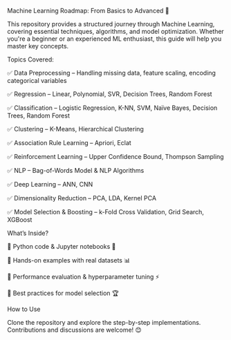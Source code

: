 
Machine Learning Roadmap: From Basics to Advanced 🚀

This repository provides a structured journey through Machine Learning, covering essential techniques, algorithms, and model optimization. Whether you're a beginner or an experienced ML enthusiast, this guide will help you master key concepts.

Topics Covered:

✅ Data Preprocessing – Handling missing data, feature scaling, encoding categorical variables

✅ Regression – Linear, Polynomial, SVR, Decision Trees, Random Forest

✅ Classification – Logistic Regression, K-NN, SVM, Naïve Bayes, Decision Trees, Random Forest

✅ Clustering – K-Means, Hierarchical Clustering

✅ Association Rule Learning – Apriori, Eclat

✅ Reinforcement Learning – Upper Confidence Bound, Thompson Sampling

✅ NLP – Bag-of-Words Model & NLP Algorithms

✅ Deep Learning – ANN, CNN

✅ Dimensionality Reduction – PCA, LDA, Kernel PCA

✅ Model Selection & Boosting – k-Fold Cross Validation, Grid Search, XGBoost


What’s Inside?

🔹 Python code & Jupyter notebooks 🐍

🔹 Hands-on examples with real datasets 📊

🔹 Performance evaluation & hyperparameter tuning ⚡

🔹 Best practices for model selection 🏆

How to Use

Clone the repository and explore the step-by-step implementations. Contributions and discussions are welcome! 😊
